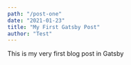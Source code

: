 ```yaml
---
path: "/post-one"
date: "2021-01-23"
title: "My First Gatsby Post"
author: "Test"
---
```


This is my very first blog post in Gatsby
